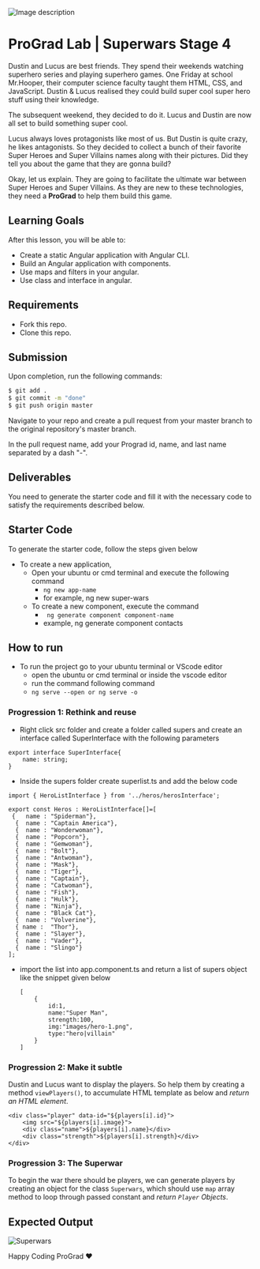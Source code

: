 ![Image description](https://i1.faceprep.in/ProGrad/face-logo-resized.png)

# ProGrad Lab | Superwars Stage 4

Dustin and Lucus are best friends. They spend their weekends watching superhero series and playing superhero games. One Friday at school Mr.Hooper, their computer science faculty taught them HTML, CSS, and JavaScript. Dustin & Lucus realised they could build super cool super hero stuff using their knowledge. 

The subsequent weekend, they decided to do it. Lucus and Dustin are now all set to build something super cool.

Lucus always loves protagonists like most of us. But Dustin is quite crazy, he likes antagonists. So they decided to collect a bunch of their favorite Super Heroes and Super Villains names along with their pictures. Did they tell you about the game that they are gonna build? 

Okay, let us explain. They are going to facilitate the ultimate war between Super Heroes and Super Villains. As they are new to these technologies, they need a **ProGrad** to help them build this game.

## Learning Goals

After this lesson, you will be able to:

- Create a static Angular application with Angular CLI.
- Build an Angular application with components.
- Use maps and filters in your angular.
- Use class and interface in angular.


## Requirements

- Fork this repo.
- Clone this repo.

## Submission

Upon completion, run the following commands:

```bash
$ git add .
$ git commit -m "done"
$ git push origin master
```

Navigate to your repo and create a pull request from your master branch to the original repository's master branch.

In the pull request name, add your Prograd id, name, and last name separated by a dash "-".

## Deliverables

You need to generate the starter code and fill it with the necessary code to satisfy the requirements described below.


## Starter Code

To generate the starter code, follow the steps given below

- To create a new application,
    - Open your ubuntu or cmd terminal and execute the following command
      - ```ng new app-name```
      - for example, ng new super-wars
    - To create a new component, execute the command 
      - ``` ng generate component component-name```
      - example, ng generate component contacts
      
## How to run

- To run the project go to your ubuntu terminal or VScode editor
    - open the ubuntu or cmd terminal or inside the vscode editor
    - run the command following command
    - ```ng serve --open or ng serve -o```


### Progression 1: Rethink and reuse

* Right click src folder and create a folder called supers and create an interface called SuperInterface with the following parameters
```
export interface SuperInterface{
    name: string;
}
```
* Inside the supers folder create superlist.ts and add the below code
```
import { HeroListInterface } from '../heros/herosInterface';

export const Heros : HeroListInterface[]=[
 {   name : "Spiderman"},
  {  name : "Captain America"},
  {  name : "Wonderwoman"},
  {  name : "Popcorn"},
  {  name : "Gemwoman"},
  {  name : "Bolt"},
  {  name : "Antwoman"},
  {  name : "Mask"},
  {  name : "Tiger"},
  {  name : "Captain"},
  {  name : "Catwoman"},
  {  name : "Fish"},
  {  name : "Hulk"},
  {  name : "Ninja"},
  {  name : "Black Cat"},
  {  name : "Volverine"},
  { name :  "Thor"},
  {  name : "Slayer"},
  {  name : "Vader"},
  {  name : "Slingo"}
];
```
* import the list into app.component.ts and return a list of supers object like the snippet given below
    ```
    [
        {
            id:1,
            name:"Super Man",
            strength:100,
            img:"images/hero-1.png",
            type:"hero|villain"
        }
    ]
    ```

### Progression 2: Make it subtle

Dustin and Lucus want to display the players. So help them by creating a method `viewPlayers()`, to accumulate HTML template as below and _return an HTML element_.
```
<div class="player" data-id="${players[i].id}">
    <img src="${players[i].image}">
    <div class="name">${players[i].name}</div>
    <div class="strength">${players[i].strength}</div>
</div>
```

### Progression 3: The Superwar

To begin the war there should be players, we can generate players by creating an object for the class `Superwars`, which should use `map` array method to loop through passed constant and _return `Player` Objects_. 

## Expected Output

![Superwars]()

Happy Coding ProGrad ❤️

